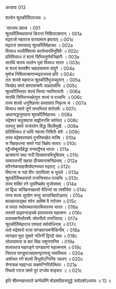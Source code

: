 अध्यायः 013

शल्येन श्रुतकीर्तिपराजयः ॥

`सञ्जय उवाच ।	001  
श्रुतकीर्तिमथायान्तं किरन्तं निशिताञ्शरान् ।	001a  
मद्रराजो महाराज वारयामास हृष्टवत् ॥	001c  
मद्रराजं समासाद्य श्रुतकीर्तिर्महारथः ।	002a  
विव्याध भल्लैर्विंशत्या कार्तस्वरविभूषितैः ॥	002c  
प्रतिविव्याध तं शल्यं त्रिभिस्तूर्णमजिह्मगैः ।	003a  
सारथिं चास्य भल्लेन भृशं विव्याध भारत ॥	003c  
स शल्यं शरवर्षेण च्छादयामास संयुगे ।	004a  
मुमोच निशितान्बाणान्मद्रराजरथं प्रति ॥	004c  
ततः शल्यो महाराज श्रुतकीर्तिभुजच्युतान् ।	005a  
चिच्छेद समरे बाणासन्बणैः सन्नतपर्वभिः ॥	005c  
श्रुतकीर्तिस्ततः शल्यं भित्त्वा नवभिरायसैः ।	006a  
सारथिं त्रिभिरानर्च्छत्पुनः शल्यं च पञ्चभिः ॥	006c  
तस्य शल्यो धनुश्छित्त्वा हस्तावापं निकृत्य च ।	007a  
विव्याध समरे तूर्णं सप्तभिस्तं शरोत्तमैः ॥	007c  
अथान्यद्धनुरादाय श्रुतकीर्तिर्महारथः ।	008a  
भद्रेश्वरं चतुःषष्ट्या बाह्वोरुरसि चार्पयत् ॥	008c  
ततस्तु समरे राजंस्तेन विद्धः शिलीमुखैः ।	009a  
प्रतिविव्याध तं चापि नवत्या निशितैः शरैः ॥	009c  
तस्य मद्रेश्वरश्चापं पुनश्चिच्छेद मारिष ।	010a  
स च्छिन्नधन्वा समरे गदां चिक्षेप सत्वरः ॥	010c  
पट्टैर्जाम्बूनदैर्बद्धां रुप्यपट्टैश्च भारत ।	011a  
भ्राजमानां यथा नारीं दिव्यवस्त्रविभूषिताम् ॥	011c  
तामापतन्तीं सहसा दीप्यमानाशनिप्रभाम् ।	012a  
शरैरनेकसाहस्रैर्व्यष्टम्भयत मद्रराट् ॥	012c  
विष्टभ्य च गदां वीरः पातयित्वा च भूतले ।	013a  
श्रुतकीर्तिमथायत्तो राजन्विव्याध पञ्चभिः ॥	013c  
तस्य शक्तिं रणे भूयश्चिक्षेप भुजोपमाम् ।	014a  
तां द्विधा चाच्छिनच्छल्यो मेदिन्यां सा त्वशीर्यत ॥	014c  
तस्य शल्यः क्षुरप्रेण यन्तुः कायाच्छिरोऽहरत् ।	015a  
बालहस्ताद्यथा श्येन आमिषं वै नरोत्तम ॥	015c  
स पपात रथोपस्थात्सारथिस्तस्य भारत ।	016a  
ततस्ते प्राद्रवन्सङ्ख्ये हयास्तस्य महात्मनः ॥	016c  
पलायमानैस्तैरश्वैः सोपनीतो रणाजिरात् ।	017a  
श्रुतकीर्तिर्महाराज पश्यतां सर्वयोधिनाम् ॥	017c  
ततो मद्रेश्वरो राजा पाण्डवानामनीकिनीम् ।	018a  
व्यगाहत मुदा युक्तो नलिनीं द्विरदो यथा ॥	018c  
लोलयामास स बलं सिंहः पशुगणानिव ।	019a  
शल्यस्तत्र महारङ्गे पाण्डवानां महात्मनाम् ॥	019c  
निपात्य पाण्डुपाञ्चालान्पृतनासु व्यवस्थितः ।	020a  
अशोभत रणे शल्यो विधूमोऽग्निरिव ज्वलन् ॥	020c  
सेनाकक्षं महद्दग्ध्वा कक्षमग्निरिवोत्थितः ।	021a  
स्थितो रराज समरे पुरं दग्ध्वेव शङ्करः ॥ ॥	021c  

इति श्रीमन्महाभारते कर्णपर्वणि षोडशदिवसयुद्धे त्रयोदशोऽध्यायः ॥ 13 ॥
